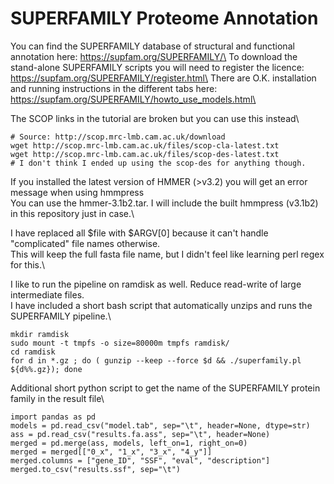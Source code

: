 # SUPERFAMILY Proteome Annotation
You can find the SUPERFAMILY database of structural and functional annotation here: https://supfam.org/SUPERFAMILY/\
To download the stand-alone SUPERFAMILY scripts you will need to register the licence: https://supfam.org/SUPERFAMILY/register.html\
There are O.K. installation and running instructions in the different tabs here: https://supfam.org/SUPERFAMILY/howto_use_models.html\

The SCOP links in the tutorial are broken but you can use this instead\
```
# Source: http://scop.mrc-lmb.cam.ac.uk/download
wget http://scop.mrc-lmb.cam.ac.uk/files/scop-cla-latest.txt
wget http://scop.mrc-lmb.cam.ac.uk/files/scop-des-latest.txt
# I don't think I ended up using the scop-des for anything though.
```

If you installed the latest version of HMMER (>v3.2) you will get an error message when using hmmpress\
You can use the hmmer-3.1b2.tar. I will include the built hmmpress (v3.1b2) in this repository just in case.\

I have replaced all $file with $ARGV[0] because it can't handle "complicated" file names otherwise.\
This will keep the full fasta file name, but I didn't feel like learning perl regex for this.\

I like to run the pipeline on ramdisk as well. Reduce read-write of large intermediate files.\
I have included a short bash script that automatically unzips and runs the SUPERFAMILY pipeline.\
```
mkdir ramdisk
sudo mount -t tmpfs -o size=80000m tmpfs ramdisk/
cd ramdisk
for d in *.gz ; do ( gunzip --keep --force $d && ./superfamily.pl ${d%%.gz}); done
```

Additional short python script to get the name of the SUPERFAMILY protein family in the result file\
```
import pandas as pd
models = pd.read_csv("model.tab", sep="\t", header=None, dtype=str)
ass = pd.read_csv("results.fa.ass", sep="\t", header=None)
merged = pd.merge(ass, models, left_on=1, right_on=0)
merged = merged[["0_x", "1_x", "3_x", "4_y"]]
merged.columns = ["gene_ID", "SSF", "eval", "description"]
merged.to_csv("results.ssf", sep="\t")
```
